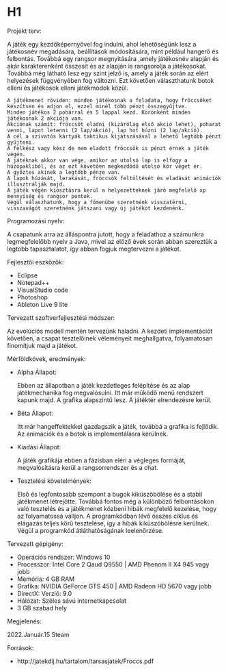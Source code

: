 # H1

<p> Projekt terv: </p>
<p>
    A játék egy kezdőképernyővel fog indulni, ahol lehetőségünk lesz a játékosnév megadására, beállítások módosítására, mint például hangerő és felbontás. 
    Továbbá egy rangsor megnyitására ,amely játékosnév alapján és akár karakterenként összesít és az alapján is rangsorolja a játékosokat.
    Továbbá még látható lesz egy szint jelző is, amely a játék során az elért helyezések függvényében fog változni.  
    Ezt követően választhatunk botok elleni és játékosok elleni játékmódok közül. 

    A játékmenet röviden: minden játékosnak a feladata, hogy fröccsöket készítsen és adjon el, ezzel minél több pénzt összegyűjtve. 
    Minden játékos 2 pohárral és 5 lappal kezd. Körönként minden játékosnak 2 akciója van. 
    Akciónak számít: fröccsöt eladni (kizárólag első akció lehet), poharat venni, lapot letenni (2 lap/akció), lap hot húzni (2 lap/akció). 
    A cél a szivatós kártyák taktikus kijátszásával a lehető legtöbb pénzt gyűjteni. 
    A felkész vagy kész de nem eladott fröccsök is pénzt érnek a játék végén. 
    A játéknak akkor van vége, amikor az utolsó lap is elfogy a húzópakliból, és az ezt követően megkezdődő utolsó kör véget ér. 
    A győztes akinek a legtöbb pénze van. 
    A lapok húzását, lerakását, fröccsök feltöltését és eladását animációk illusztrálják majd.
    A játék végén kiosztásra kerül a helyezetteknek járó megfelelő xp mennyiség és rangsor pontok. 
    Végül válaszhatunk, hogy a főmenübe szeretnénk visszatérni, visszavágót szeretnénk játszani vagy új játékot kezdenénk. 
</p>

<p> Programozási nyelv: </p>
<p>
    A csapatunk arra az álláspontra jutott, hogy a feladathoz a számunkra legmegfelelőbb nyelv a Java, mivel az előző évek során abban szereztük a legtöbb tapasztalatot, így abban fogjuk megtervezni a játékot.
</p>

<p> Fejlesztői eszközök: </p>
<p>
    <ul>
        <li>Eclipse</li>
        <li>Notepad++</li>
        <li>VisualStudio code</li>
        <li>Photoshop</li>
        <li>Ableton Live 9 lite</li>
    </ul>
</p>

<p> Tervezett szoftverfejlesztési módszer: </p>
<p>
     Az evolúciós modell mentén tervezünk haladni. A kezdeti implementációt követően, a csapat tesztelőinek véleményeit meghallgatva, folyamatosan finomítjuk majd a játékot.
</p>

<p> Mérföldkövek, eredmények: </p>
<p>
    <ul>
        <li>
            <p> Alpha Állapot: </p>
            <p>
                Ebben az állapotban a játék kezdetleges felépítése és az alap játékmechanika fog megvalósulni.
                Itt már működő menü rendszert kapunk majd. A grafika alapszintű lesz. A játéktér elrendezésre kerül.
            </p>
        </li>
        <li>
            <p> Béta Állapot: </p>
            <p>
                Itt már hangeffektekkel gazdagszik a játék, továbbá a grafika is fejlődik. Az animációk és a botok is implementálásra kerülnek.
            </p>
        </li>
        <li>
            <p> Kiadási Állapot: </p>
            <p>
                A játék grafikája ebben a fázisban eléri a végleges formáját, megvalósításra kerül a rangsorrendszer és a chat.
            </p>
        </li>
        <li>
            <p> Tesztelési követelmények: </p>
            <p>
                Első és legfontosabb szempont a bugok kiküszöbölése és a stabil játékmenet létrejötte. Továbbá fontos még a különböző felbontásokon való tesztelés és a játékmenet közbeni hibák megfelelő kezelése, hogy az folyamatossá válljon. A programkódban lévő összes ciklus és elágazás teljes körű tesztelése, így a hibák kiküszöbölésre kerülnek. Végül a programkód átláthatóságának leelenőrzése.
            </p>
        </li>
    </ul>
</p>

<p> Tervezett gépigény: </p>
<p>
    <ul>
        <li> Operációs rendszer: Windows 10 </li>
        <li> Processzor: Intel Core 2 Qaud Q9550 | AMD Phenom II X4 945 vagy jobb </li>
        <li> Memória: 4 GB RAM </li>
        <li> Grafika: NVIDIA GeForce GTS 450 | AMD Radeon HD 5670 vagy jobb </li>
        <li> DirectX: Verzió: 9.0 </li>
        <li> Hálózat: Széles sávú internetkapcsolat </li>
        <li> 3 GB szabad hely </li>
    </ul>
</p>

<p> Megjelenés: </p>
<p>
    2022.Január.15 Steam
</p>

<p> Források: </p>
<p>
    <ul>
        <li> http://jatekdij.hu/tartalom/tarsasjatek/Froccs.pdf </li>
    </ul>
</p>
